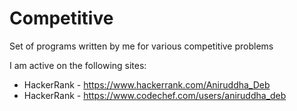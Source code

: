 # Competitive
Set of programs written by me for various competitive problems

I am active on the following sites:
* HackerRank - <a href="https://www.hackerrank.com/Aniruddha_Deb">https://www.hackerrank.com/Aniruddha_Deb</a>
* HackerRank - <a href="https://www.codechef.com/users/aniruddha_deb">https://www.codechef.com/users/aniruddha_deb</a>
